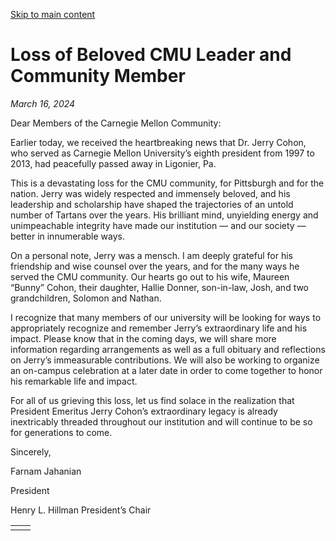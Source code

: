 [Skip to main content](https://www.cmu.edu/leadership/president/campus-comms/03-16-24#main-content)

# Loss of Beloved CMU Leader and Community Member

_March 16, 2024_

Dear Members of the Carnegie Mellon Community:

Earlier today, we received the heartbreaking news that Dr. Jerry Cohon, who served as Carnegie Mellon University’s eighth president from 1997 to 2013, had peacefully passed away in Ligonier, Pa.

This is a devastating loss for the CMU community, for Pittsburgh and for the nation. Jerry was widely respected and immensely beloved, and his leadership and scholarship have shaped the trajectories of an untold number of Tartans over the years. His brilliant mind, unyielding energy and unimpeachable integrity have made our institution — and our society — better in innumerable ways.

On a personal note, Jerry was a mensch. I am deeply grateful for his friendship and wise counsel over the years, and for the many ways he served the CMU community. Our hearts go out to his wife, Maureen “Bunny” Cohon, their daughter, Hallie Donner, son-in-law, Josh, and two grandchildren, Solomon and Nathan.

I recognize that many members of our university will be looking for ways to appropriately recognize and remember Jerry’s extraordinary life and his impact. Please know that in the coming days, we will share more information regarding arrangements as well as a full obituary and reflections on Jerry’s immeasurable contributions. We will also be working to organize an on-campus celebration at a later date in order to come together to honor his remarkable life and impact.

For all of us grieving this loss, let us find solace in the realization that President Emeritus Jerry Cohon’s extraordinary legacy is already inextricably threaded throughout our institution and will continue to be so for generations to come.

Sincerely,

Farnam Jahanian

President

Henry L. Hillman President’s Chair

|     |     |
| --- | --- |
|  |  |
